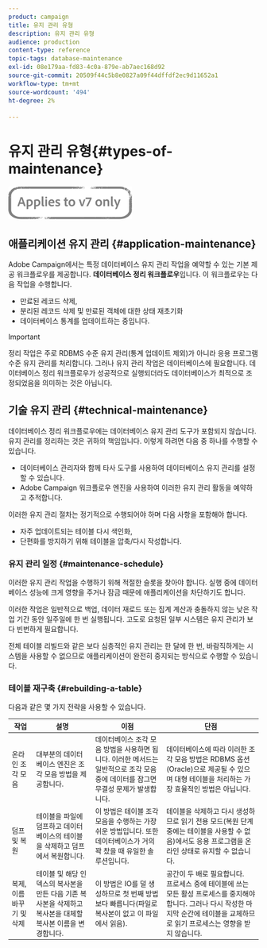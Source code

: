 ```yaml
---
product: campaign
title: 유지 관리 유형
description: 유지 관리 유형
audience: production
content-type: reference
topic-tags: database-maintenance
exl-id: 08e179aa-fd83-4c0a-879e-ab7aec168d92
source-git-commit: 20509f44c5b8e0827a09f44dffdf2ec9d11652a1
workflow-type: tm+mt
source-wordcount: '494'
ht-degree: 2%

---
```


# 유지 관리 유형{#types-of-maintenance}

![](../../assets/v7-only.svg)

## 애플리케이션 유지 관리 {#application-maintenance}

Adobe Campaign에서는 특정 데이터베이스 유지 관리 작업을 예약할 수 있는 기본 제공 워크플로우를 제공합니다. **데이터베이스 정리 워크플로우**&#x200B;입니다. 이 워크플로우는 다음 작업을 수행합니다.

* 만료된 레코드 삭제,
* 분리된 레코드 삭제 및 만료된 객체에 대한 상태 재초기화
* 데이터베이스 통계를 업데이트하는 중입니다.

>[!IMPORTANT]
>
>정리 작업은 주로 RDBMS 수준 유지 관리(통계 업데이트 제외)가 아니라 응용 프로그램 수준 유지 관리를 처리합니다. 그러나 유지 관리 작업은 데이터베이스에 필요합니다. 데이터베이스 정리 워크플로우가 성공적으로 실행되더라도 데이터베이스가 최적으로 조정되었음을 의미하는 것은 아닙니다.

## 기술 유지 관리 {#technical-maintenance}

데이터베이스 정리 워크플로우에는 데이터베이스 유지 관리 도구가 포함되지 않습니다. 유지 관리를 정리하는 것은 귀하의 책임입니다. 이렇게 하려면 다음 중 하나를 수행할 수 있습니다.

* 데이터베이스 관리자와 함께 타사 도구를 사용하여 데이터베이스 유지 관리를 설정할 수 있습니다.
* Adobe Campaign 워크플로우 엔진을 사용하여 이러한 유지 관리 활동을 예약하고 추적합니다.

이러한 유지 관리 절차는 정기적으로 수행되어야 하며 다음 사항을 포함해야 합니다.

* 자주 업데이트되는 테이블 다시 색인화,
* 단편화를 방지하기 위해 테이블을 압축/다시 작성합니다.

### 유지 관리 일정 {#maintenance-schedule}

이러한 유지 관리 작업을 수행하기 위해 적절한 슬롯을 찾아야 합니다. 실행 중에 데이터베이스 성능에 크게 영향을 주거나 잠금 때문에 애플리케이션을 차단하기도 합니다.

이러한 작업은 일반적으로 백업, 데이터 재로드 또는 집계 계산과 충돌하지 않는 낮은 작업 기간 동안 일주일에 한 번 실행됩니다. 고도로 요청된 일부 시스템은 유지 관리가 보다 빈번하게 필요합니다.

전체 테이블 리빌드와 같은 보다 심층적인 유지 관리는 한 달에 한 번, 바람직하게는 시스템을 사용할 수 없으므로 애플리케이션이 완전히 중지되는 방식으로 수행할 수 있습니다.

### 테이블 재구축 {#rebuilding-a-table}

다음과 같은 몇 가지 전략을 사용할 수 있습니다.

<table> 
 <thead> 
  <tr> 
   <th> 작업 </th> 
   <th> 설명 </th> 
   <th> 이점 </th> 
   <th> 단점 </th> 
  </tr> 
 </thead> 
 <tbody> 
  <tr> 
   <td> 온라인 조각 모음<br /> </td> 
   <td> 대부분의 데이터베이스 엔진은 조각 모음 방법을 제공합니다.<br /> </td> 
   <td> 데이터베이스 조각 모음 방법을 사용하면 됩니다. 이러한 메서드는 일반적으로 조각 모음 중에 데이터를 잠그면 무결성 문제가 발생합니다.<br /> </td> 
   <td> 데이터베이스에 따라 이러한 조각 모음 방법은 RDBMS 옵션(Oracle)으로 제공될 수 있으며 대형 테이블을 처리하는 가장 효율적인 방법은 아닙니다.<br /> </td> 
  </tr> 
  <tr> 
   <td> <br /> 덤프 및 복원 </td> 
   <td> 테이블을 파일에 덤프하고 데이터베이스의 테이블을 삭제하고 덤프에서 복원합니다.<br /> </td> 
   <td> 이 방법은 테이블 조각 모음을 수행하는 가장 쉬운 방법입니다. 또한 데이터베이스가 거의 꽉 찼을 때 유일한 솔루션입니다.<br /> </td> 
   <td> 테이블을 삭제하고 다시 생성하므로 읽기 전용 모드(복원 단계 중에는 테이블을 사용할 수 없음)에서도 응용 프로그램을 온라인 상태로 유지할 수 없습니다.<br /> </td> 
  </tr> 
  <tr> 
   <td> 복제, 이름 바꾸기 및 삭제<br /> </td> 
   <td> 테이블 및 해당 인덱스의 복사본을 만든 다음 기존 복사본을 삭제하고 복사본을 대체할 복사본 이름을 변경합니다.<br /> </td> 
   <td> 이 방법은 IO를 덜 생성하므로 첫 번째 방법보다 빠릅니다(파일로 복사본이 없고 이 파일에서 읽음).<br /> </td> 
   <td> 공간이 두 배로 필요합니다.<br /> 프로세스 중에 테이블에 쓰는 모든 활성 프로세스를 중지해야 합니다. 그러나 다시 작성한 마지막 순간에 테이블을 교체하므로 읽기 프로세스는 영향을 받지 않습니다. <br /> </td> 
  </tr> 
 </tbody> 
</table>
